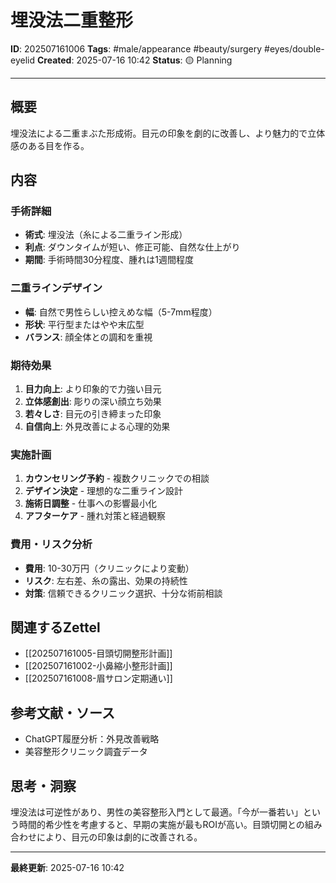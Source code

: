 # 埋没法二重整形

**ID**: 202507161006
**Tags**: #male/appearance #beauty/surgery #eyes/double-eyelid
**Created**: 2025-07-16 10:42
**Status**: 🟡 Planning

---

## 概要
埋没法による二重まぶた形成術。目元の印象を劇的に改善し、より魅力的で立体感のある目を作る。

## 内容

### 手術詳細
- **術式**: 埋没法（糸による二重ライン形成）
- **利点**: ダウンタイムが短い、修正可能、自然な仕上がり
- **期間**: 手術時間30分程度、腫れは1週間程度

### 二重ラインデザイン
- **幅**: 自然で男性らしい控えめな幅（5-7mm程度）
- **形状**: 平行型またはやや末広型
- **バランス**: 顔全体との調和を重視

### 期待効果
1. **目力向上**: より印象的で力強い目元
2. **立体感創出**: 彫りの深い顔立ち効果
3. **若々しさ**: 目元の引き締まった印象
4. **自信向上**: 外見改善による心理的効果

### 実施計画
1. **カウンセリング予約** - 複数クリニックでの相談
2. **デザイン決定** - 理想的な二重ライン設計
3. **施術日調整** - 仕事への影響最小化
4. **アフターケア** - 腫れ対策と経過観察

### 費用・リスク分析
- **費用**: 10-30万円（クリニックにより変動）
- **リスク**: 左右差、糸の露出、効果の持続性
- **対策**: 信頼できるクリニック選択、十分な術前相談

## 関連するZettel
- [[202507161005-目頭切開整形計画]]
- [[202507161002-小鼻縮小整形計画]]
- [[202507161008-眉サロン定期通い]]

## 参考文献・ソース
- ChatGPT履歴分析：外見改善戦略
- 美容整形クリニック調査データ

## 思考・洞察
埋没法は可逆性があり、男性の美容整形入門として最適。「今が一番若い」という時間的希少性を考慮すると、早期の実施が最もROIが高い。目頭切開との組み合わせにより、目元の印象は劇的に改善される。

---

**最終更新**: 2025-07-16 10:42